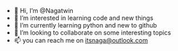 - 👋 Hi, I’m @Nagatwin
- 👀 I’m interested in learning code and new things
- 🌱 I’m currently learning python and new to github
- 💞️ I’m looking to collaborate on some interesting topics
- 📫 you can reach me on itsnaga@outlook.com

<!---
Nagatwin/Nagatwin is a ✨ special ✨ repository because its `README.md` (this file) appears on your GitHub profile.
You can click the Preview link to take a look at your changes.
--->

